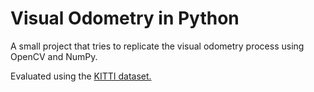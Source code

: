 <h1>Visual Odometry in Python</h1>

<p>A small project that tries to replicate the visual odometry process using OpenCV and NumPy.</p>
<p>Evaluated using the <a href="https://www.cvlibs.net/datasets/kitti/">KITTI dataset.</a></p>
